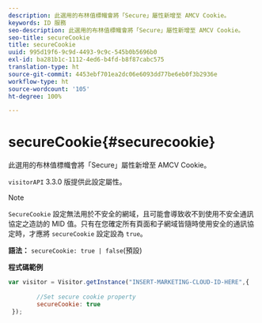 ```yaml
---
description: 此選用的布林值標幟會將「Secure」屬性新增至 AMCV Cookie。
keywords: ID 服務
seo-description: 此選用的布林值標幟會將「Secure」屬性新增至 AMCV Cookie。
seo-title: secureCookie
title: secureCookie
uuid: 995d19f6-9c9d-4493-9c9c-545b0b5696b0
exl-id: ba281b1c-1112-4ed6-b4fd-b8f87cabc575
translation-type: ht
source-git-commit: 4453ebf701ea2dc06e6093dd77be6eb0f3b2936e
workflow-type: ht
source-wordcount: '105'
ht-degree: 100%

---
```


# secureCookie{#securecookie}

此選用的布林值標幟會將「Secure」屬性新增至 AMCV Cookie。

`visitorAPI` 3.3.0 版提供此設定屬性。

>[!NOTE]
>
>`SecureCookie` 設定無法用於不安全的網域，且可能會導致收不到使用不安全通訊協定之造訪的 MID 值。只有在您確定所有頁面和子網域皆隨時使用安全的通訊協定時，才應將 `secureCookie` 設定設為 `true`。

**語法：** `secureCookie: true | false`(預設)

**程式碼範例**

```js
var visitor = Visitor.getInstance("INSERT-MARKETING-CLOUD-ID-HERE",{ 
 
        //Set secure cookie property 
        secureCookie: true 
 });
```
